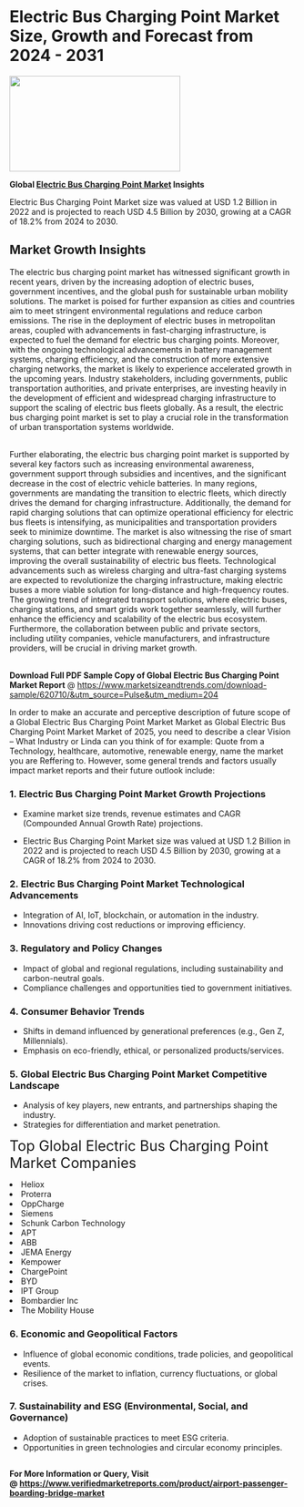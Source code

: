 <H1>Electric Bus Charging Point Market Size, Growth and Forecast from 2024 - 2031</H1><img class="aligncenter size-medium wp-image-584254" src="https://thirdeyenews.in/wp-content/uploads/2024/09/Global-Market-Research-300x168.jpeg" alt="" width="300" height="168" /><p><strong>Global&nbsp;<a href="https://www.marketsizeandtrends.com/download-sample/620710/&amp;utm_source=Pulse&amp;utm_medium=204">Electric Bus Charging Point Market</a> Insights</strong></p><p>Electric Bus Charging Point Market size was valued at USD 1.2 Billion in 2022 and is projected to reach USD 4.5 Billion by 2030, growing at a CAGR of 18.2% from 2024 to 2030.</p><p><h2>Market Growth Insights</h2> <p>The electric bus charging point market has witnessed significant growth in recent years, driven by the increasing adoption of electric buses, government incentives, and the global push for sustainable urban mobility solutions. The market is poised for further expansion as cities and countries aim to meet stringent environmental regulations and reduce carbon emissions. The rise in the deployment of electric buses in metropolitan areas, coupled with advancements in fast-charging infrastructure, is expected to fuel the demand for electric bus charging points. Moreover, with the ongoing technological advancements in battery management systems, charging efficiency, and the construction of more extensive charging networks, the market is likely to experience accelerated growth in the upcoming years. Industry stakeholders, including governments, public transportation authorities, and private enterprises, are investing heavily in the development of efficient and widespread charging infrastructure to support the scaling of electric bus fleets globally. As a result, the electric bus charging point market is set to play a crucial role in the transformation of urban transportation systems worldwide. <br><br></p> <p>Further elaborating, the electric bus charging point market is supported by several key factors such as increasing environmental awareness, government support through subsidies and incentives, and the significant decrease in the cost of electric vehicle batteries. In many regions, governments are mandating the transition to electric fleets, which directly drives the demand for charging infrastructure. Additionally, the demand for rapid charging solutions that can optimize operational efficiency for electric bus fleets is intensifying, as municipalities and transportation providers seek to minimize downtime. The market is also witnessing the rise of smart charging solutions, such as bidirectional charging and energy management systems, that can better integrate with renewable energy sources, improving the overall sustainability of electric bus fleets. Technological advancements such as wireless charging and ultra-fast charging systems are expected to revolutionize the charging infrastructure, making electric buses a more viable solution for long-distance and high-frequency routes. The growing trend of integrated transport solutions, where electric buses, charging stations, and smart grids work together seamlessly, will further enhance the efficiency and scalability of the electric bus ecosystem. Furthermore, the collaboration between public and private sectors, including utility companies, vehicle manufacturers, and infrastructure providers, will be crucial in driving market growth. <br><br></p><p><span class=""><strong>Download Full PDF Sample Copy of Global Electric Bus Charging Point Market Report</strong> @ <a href="https://www.marketsizeandtrends.com/download-sample/620710/&amp;utm_source=Pulse&amp;utm_medium=204" target="_blank">https://www.marketsizeandtrends.com/download-sample/620710/&amp;utm_source=Pulse&amp;utm_medium=204</a></span></p><p>In order to make an accurate and perceptive description of future scope of a Global&nbsp;Electric Bus Charging Point Market Market as Global&nbsp;Electric Bus Charging Point Market Market of 2025, you need to describe a clear Vision &ndash; What Industry or Linda can you think of for example: Quote from a Technology, healthcare, automotive, renewable energy, name the market you are Reffering to. However, some general trends and factors usually impact market reports and their future outlook include:</p><h3>1.&nbsp;<strong>Electric Bus Charging Point Market Growth Projections</strong></h3><ul><li>Examine market size trends, revenue estimates and CAGR (Compounded Annual Growth Rate) projections.</li><li><p>Electric Bus Charging Point Market size was valued at USD 1.2 Billion in 2022 and is projected to reach USD 4.5 Billion by 2030, growing at a CAGR of 18.2% from 2024 to 2030.</p></li></ul><h3>2.&nbsp;<strong>Electric Bus Charging Point Market Technological Advancements</strong></h3><ul><li>Integration of AI, IoT, blockchain, or automation in the industry.</li><li>Innovations driving cost reductions or improving efficiency.</li></ul><h3>3.&nbsp;<strong>Regulatory and Policy Changes</strong></h3><ul><li>Impact of global and regional regulations, including sustainability and carbon-neutral goals.</li><li>Compliance challenges and opportunities tied to government initiatives.</li></ul><h3>4.&nbsp;<strong>Consumer Behavior Trends</strong></h3><ul><li>Shifts in demand influenced by generational preferences (e.g., Gen Z, Millennials).</li><li>Emphasis on eco-friendly, ethical, or personalized products/services.</li></ul><h3>5.&nbsp;<strong>Global Electric Bus Charging Point Market Competitive Landscape</strong></h3><ul><li>Analysis of key players, new entrants, and partnerships shaping the industry.</li><li>Strategies for differentiation and market penetration.</li></ul><p data-pm-slice="1 1 []"><span style="color: inherit; font-family: inherit; font-size: 25px;">Top Global Electric Bus Charging Point Market Companies</span></p><div class="" data-test-id=""><p><li>Heliox</li><li> Proterra</li><li> OppCharge</li><li> Siemens</li><li> Schunk Carbon Technology</li><li> APT</li><li> ABB</li><li> JEMA Energy</li><li> Kempower</li><li> ChargePoint</li><li> BYD</li><li> IPT Group</li><li> Bombardier Inc</li><li> The Mobility House</li></p></div><h3>6.&nbsp;<strong>Economic and Geopolitical Factors</strong></h3><ul><li>Influence of global economic conditions, trade policies, and geopolitical events.</li><li>Resilience of the market to inflation, currency fluctuations, or global crises.</li></ul><h3>7.&nbsp;<strong>Sustainability and ESG (Environmental, Social, and Governance)</strong></h3><ul><li>Adoption of sustainable practices to meet ESG criteria.</li><li>Opportunities in green technologies and circular economy principles.</li></ul><h2><strong style="font-size: 14px;">For More Information or Query, Visit @&nbsp;</strong><a style="background-color: #ffffff; font-size: 14px;" href="https://www.marketsizeandtrends.com/report/electric-bus-charging-point-market/" target="_blank">https://www.verifiedmarketreports.com/product/airport-passenger-boarding-bridge-market</a></h2>
